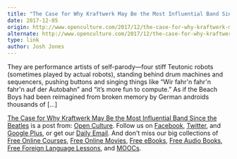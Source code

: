 ```yaml
---
title: "The Case for Why Kraftwerk May Be the Most Influential Band Since the Beatles"
date: 2017-12-05
origin: http://www.openculture.com/2017/12/the-case-for-why-kraftwerk-may-be-the-most-influential-band-since-the-beatles.html
alternate: http://www.openculture.com/2017/12/the-case-for-why-kraftwerk-may-be-the-most-influential-band-since-the-beatles.html
type: link
author: Josh Jones
---
```


They are performance artists of self-parody—four stiff Teutonic robots (sometimes played by actual robots), standing behind drum machines and sequencers, pushing buttons and singing things like “Wir fahr'n fahr'n fahr'n auf der Autobahn” and “it’s more fun to compute.” As if the Beach Boys had been reimagined from broken memory by German androids thousands of […]

[The Case for Why Kraftwerk May Be the Most Influential Band Since the Beatles](http://www.openculture.com/2017/12/the-case-for-why-kraftwerk-may-be-the-most-influential-band-since-the-beatles.html) is a post from: [Open Culture](http://www.openculture.com). Follow us on [Facebook](https://www.facebook.com/openculture), [Twitter](https://twitter.com/#!/openculture), and [Google Plus](https://plus.google.com/108579751001953501160/posts), or get our [Daily Email](http://www.openculture.com/dailyemail). And don't miss our big collections of [Free Online Courses](http://www.openculture.com/freeonlinecourses), [Free Online Movies](http://www.openculture.com/freemoviesonline), [Free eBooks](http://www.openculture.com/free_ebooks),&nbsp;[Free Audio Books](http://www.openculture.com/freeaudiobooks), [Free Foreign Language Lessons](http://www.openculture.com/freelanguagelessons), and [MOOCs](http://www.openculture.com/free_certificate_courses).

